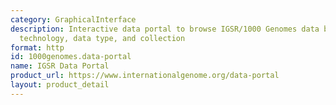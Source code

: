 ```yaml
---
category: GraphicalInterface
description: Interactive data portal to browse IGSR/1000 Genomes data by sample, population,
  technology, data type, and collection
format: http
id: 1000genomes.data-portal
name: IGSR Data Portal
product_url: https://www.internationalgenome.org/data-portal
layout: product_detail
---
```

